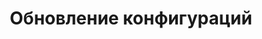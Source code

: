 ---
sidebar_position: 16
sidebar_label: Обновление конфигураций
title: Обновление конфигураций
description: Обновление типовых конфигураций
---